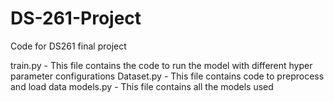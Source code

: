# DS-261-Project

Code for DS261 final project

train.py - This file contains the code to run the model with different hyper parameter configurations
Dataset.py - This file contains code to preprocess and load data
models.py - This file contains all the models used
